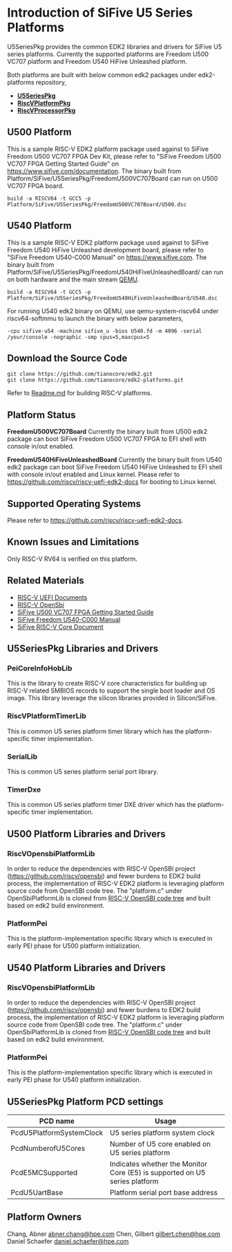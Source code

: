 # Introduction of SiFive U5 Series Platforms
U5SeriesPkg provides the common EDK2 libraries and drivers for SiFive U5 series platforms. Currently the supported
platforms are Freedom U500 VC707 platform and Freedom U540 HiFive Unleashed platform.

Both platforms are built with below common edk2 packages under edk2-platforms repository,
- [**U5SeriesPkg**](https://github.com/tianocore/edk2-platforms/tree/master/Platform/SiFive/U5SeriesPkg)
- [**RiscVPlatformPkg**](https://github.com/tianocore/edk2-platforms/tree/master/Platform/RISC-V/PlatformPkg)
- [**RiscVProcessorPkg**](https://github.com/tianocore/edk2-platforms/tree/master/Silicon/RISC-V/ProcessorPkg)

## U500 Platform
This is a sample RISC-V EDK2 platform package used against to SiFive Freedom U500
VC707 FPGA Dev Kit, please refer to "SiFive Freedom U500 VC707 FPGA Getting
Started Guide" on https://www.sifive.com/documentation.
The binary built from Platform/SiFive/U5SeriesPkg/FreedomU500VC707Board can run on U500 VC707 FPGA board.
```
build -a RISCV64 -t GCC5 -p Platform/SiFive/U5SeriesPkg/FreedomU500VC707Board/U500.dsc
```

## U540 Platform
This is a sample RISC-V EDK2 platform package used against to SiFive Freedom U540 HiFive Unleashed development board, please refer to "SiFive Freedom U540-C000 Manual" on https://www.sifive.com.
The binary built from Platform/SiFive/U5SeriesPkg/FreedomU540HiFiveUnleashedBoard/ can run on both hardware and
the main stream [QEMU](https://git.qemu.org/?p=qemu.git;a=summary).
```
build -a RISCV64 -t GCC5 -p Platform/SiFive/U5SeriesPkg/FreedomU540HiFiveUnleashedBoard/U540.dsc
```
For running U540 edk2 binary on QEMU, use qemu-system-riscv64 under riscv64-softmmu to launch the binary with
below parameters,

```
-cpu sifive-u54 -machine sifive_u -bios U540.fd -m 4096 -serial /your/console -nographic -smp cpus=5,maxcpus=5
```

## Download the Source Code
```
git clone https://github.com/tianocore/edk2.git
git clone https://github.com/tianocore/edk2-platforms.git
```
Refer to [Readme.md](https://github.com/tianocore/edk2-platforms/blob/master/Platform/RISC-V/PlatformPkg/Readme.md) for building RISC-V platforms.

## Platform Status
**FreedomU500VC707Board**
Currently the binary built from U500 edk2 package can boot SiFive Freedom U500 VC707
FPGA to EFI shell with console in/out enabled.

**FreedomU540HiFiveUnleashedBoard**
Currently the binary built from U540 edk2 package can boot SiFive Freedom U540 HiFive Unleashed
to EFI shell with console in/out enabled and Linux kernel. Please refer to https://github.com/riscv/riscv-uefi-edk2-docs for booting to Linux kernel.

## Supported Operating Systems
Please refer to https://github.com/riscv/riscv-uefi-edk2-docs.

## Known Issues and Limitations
Only RISC-V RV64 is verified on this platform.

## Related Materials
- [RISC-V UEFI Documents](https://github.com/riscv/riscv-uefi-edk2-docs)
- [RISC-V OpenSbi](https://github.com/riscv/opensbi)
- [SiFive U500 VC707 FPGA Getting Started Guide](https://sifive.cdn.prismic.io/sifive%2Fc248fabc-5e44-4412-b1c3-6bb6aac73a2c_sifive-u500-vc707-gettingstarted-v0.2.pdf)
- [SiFive Freedom U540-C000 Manual](https://sifive.cdn.prismic.io/sifive%2F834354f0-08e6-423c-bf1f-0cb58ef14061_fu540-c000-v1.0.pdf)
- [SiFive RISC-V Core Document](https://www.sifive.com/documentation)

## U5SeriesPkg Libraries and Drivers
### PeiCoreInfoHobLib
This is the library to create RISC-V core characteristics for building up RISC-V related SMBIOS records to support
the single boot loader and OS image.
This library leverage the silicon libraries provided in Silicon/SiFive.

### RiscVPlatformTimerLib
This is common U5 series platform timer library which has the platform-specific timer implementation.

### SerialLib
This is common U5 series platform serial port library.

### TimerDxe
This is common U5 series platform timer DXE driver which has the platform-specific timer implementation.

## U500 Platform Libraries and Drivers
### RiscVOpensbiPlatformLib
In order to reduce the dependencies with RISC-V OpenSBI project (https://github.com/riscv/opensbi) and fewer
burdens to EDK2 build process, the implementation of RISC-V EDK2 platform is leveraging platform source code from
OpenSBI code tree. The "platform.c" under OpenSbiPlatformLib is cloned from
[RISC-V OpenSBI code tree](Silicon/RISC-V/ProcessorPkg/Library/RiscVOpensbiLib/opensbig) and built based on edk2
build environment.

### PlatformPei
This is the platform-implementation specific library which is executed in early PEI phase for U500 platform
initialization.

## U540 Platform Libraries and Drivers
### RiscVOpensbiPlatformLib
In order to reduce the dependencies with RISC-V OpenSBI project (https://github.com/riscv/opensbi) and fewer
burdens to EDK2 build process, the implementation of RISC-V EDK2 platform is leveraging platform source code from
OpenSBI code tree. The "platform.c" under OpenSbiPlatformLib is cloned from
[RISC-V OpenSBI code tree](Silicon/RISC-V/ProcessorPkg/Library/RiscVOpensbiLib/opensbig) and built based on edk2
build environment.

### PlatformPei
This is the platform-implementation specific library which is executed in early PEI phase for U540 platform
initialization.

## U5SeriesPkg Platform PCD settings

| **PCD name** |**Usage**|
|----------------|----------|
|PcdU5PlatformSystemClock| U5 series platform system clock|
|PcdNumberofU5Cores| Number of U5 core enabled on U5 series platform|
|PcdE5MCSupported| Indicates whether the Monitor Core (E5) is supported on U5 series platform|
|PcdU5UartBase|Platform serial port base address|


## Platform Owners
Chang, Abner <abner.chang@hpe.com>
Chen, Gilbert <gilbert.chen@hpe.com>
Daniel Schaefer <daniel.schaefer@hpe.com>
